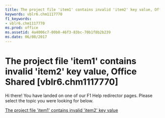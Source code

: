 ```yaml
---
title: The project file 'item1' contains invalid 'item2' key value, Office Shared [vblr6.chm1117770]
keywords: vblr6.chm1117770
f1_keywords:
- vblr6.chm1117770
ms.prod: office
ms.assetid: 4a4006c7-00b0-46f3-83bc-70b1f8b2b239
ms.date: 06/08/2017
---
```



# The project file 'item1' contains invalid 'item2' key value, Office Shared [vblr6.chm1117770]

Hi there! You have landed on one of our F1 Help redirector pages. Please select the topic you were looking for below.

[The project file 'item1' contains invalid 'item2' key value](http://msdn.microsoft.com/library/e18934a9-0abb-0964-6730-ab6fa7b5f838%28Office.15%29.aspx)

